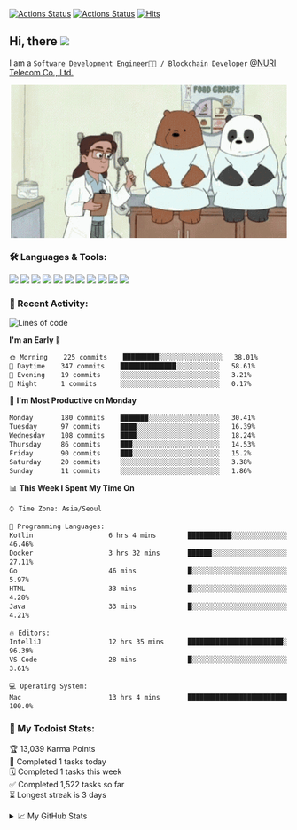 
[![Actions Status](https://github.com/ddok2/ddok2/workflows/Todoist%20Readme/badge.svg)](https://github.com/ddok2/ddok2/actions)
[![Actions Status](https://github.com/ddok2/ddok2/workflows/wakatime-stats/badge.svg)](https://github.com/ddok2/ddok2/actions)
[![Hits](https://hits.seeyoufarm.com/api/count/incr/badge.svg?url=https%3A%2F%2Fgithub.com%2Fddok2)](https://hits.seeyoufarm.com)

<!-- ![visitors](https://visitor-badge.laobi.icu/badge?page_id=ddok2.ddok2) -->
## Hi, there <img src="https://raw.githubusercontent.com/MartinHeinz/MartinHeinz/master/wave.gif" width="25px">

I am a `Software Development Engineer🧑‍💻 / Blockchain Developer` [@NURI Telecom Co., Ltd.](http://www.nuritelecom.com)


<p align="center">
<img align="center" alt="GIF" src="img/debugging.gif" />
</p>


### 🛠 Languages & Tools:
<p>
    <img src="https://img.shields.io/badge/go-%2300ADD8.svg?&style=for-the-badge&logo=go&logoColor=white"/>
    <img src="https://img.shields.io/badge/node.js%20-%2343853D.svg?&style=for-the-badge&logo=node.js&logoColor=white"/>
    <img src="https://img.shields.io/badge/javascript%20-%23323330.svg?&style=for-the-badge&logo=javascript&logoColor=%23F7DF1E"/>
    <img src="https://img.shields.io/badge/typescript%20-%23007ACC.svg?&style=for-the-badge&logo=typescript&logoColor=white"/>
    <img src="https://img.shields.io/badge/python%20-%2314354C.svg?&style=for-the-badge&logo=python&logoColor=white"/>
    <img src="https://img.shields.io/badge/react%20-%2320232a.svg?&style=for-the-badge&logo=react&logoColor=%2361DAFB"/>
    <img src="https://img.shields.io/badge/AWS%20-%23FF9900.svg?&style=for-the-badge&logo=amazon-aws&logoColor=white"/>
    <img src="https://img.shields.io/badge/Google%20Cloud%20-%234285F4.svg?&style=for-the-badge&logo=google-cloud&logoColor=white"/>
    <img src="https://img.shields.io/badge/docker%20-%230db7ed.svg?&style=for-the-badge&logo=docker&logoColor=white"/>
    <img src="https://img.shields.io/badge/kubernetes%20-%23326ce5.svg?&style=for-the-badge&logo=kubernetes&logoColor=white"/>
    <img src="https://img.shields.io/badge/ansible%20-%231A1918.svg?&style=for-the-badge&logo=ansible&logoColor=white"/>
</p>

### 🌈 Recent Activity:
<!--START_SECTION:waka-->
![Lines of code](https://img.shields.io/badge/From%20Hello%20World%20I%27ve%20Written-620158%20lines%20of%20code-blue)

**I'm an Early 🐤** 

```text
🌞 Morning    225 commits    █████████░░░░░░░░░░░░░░░░   38.01% 
🌆 Daytime    347 commits    ██████████████░░░░░░░░░░░   58.61% 
🌃 Evening    19 commits     ░░░░░░░░░░░░░░░░░░░░░░░░░   3.21% 
🌙 Night      1 commits      ░░░░░░░░░░░░░░░░░░░░░░░░░   0.17%

```
📅 **I'm Most Productive on Monday** 

```text
Monday       180 commits    ███████░░░░░░░░░░░░░░░░░░   30.41% 
Tuesday      97 commits     ████░░░░░░░░░░░░░░░░░░░░░   16.39% 
Wednesday    108 commits    ████░░░░░░░░░░░░░░░░░░░░░   18.24% 
Thursday     86 commits     ███░░░░░░░░░░░░░░░░░░░░░░   14.53% 
Friday       90 commits     ███░░░░░░░░░░░░░░░░░░░░░░   15.2% 
Saturday     20 commits     ░░░░░░░░░░░░░░░░░░░░░░░░░   3.38% 
Sunday       11 commits     ░░░░░░░░░░░░░░░░░░░░░░░░░   1.86%

```


📊 **This Week I Spent My Time On** 

```text
⌚︎ Time Zone: Asia/Seoul

💬 Programming Languages: 
Kotlin                   6 hrs 4 mins        ███████████░░░░░░░░░░░░░░   46.46% 
Docker                   3 hrs 32 mins       ██████░░░░░░░░░░░░░░░░░░░   27.11% 
Go                       46 mins             █░░░░░░░░░░░░░░░░░░░░░░░░   5.97% 
HTML                     33 mins             █░░░░░░░░░░░░░░░░░░░░░░░░   4.28% 
Java                     33 mins             █░░░░░░░░░░░░░░░░░░░░░░░░   4.21%

🔥 Editors: 
IntelliJ                 12 hrs 35 mins      ████████████████████████░   96.39% 
VS Code                  28 mins             █░░░░░░░░░░░░░░░░░░░░░░░░   3.61%

💻 Operating System: 
Mac                      13 hrs 4 mins       █████████████████████████   100.0%

```


<!--END_SECTION:waka-->

### 🚧 My Todoist Stats:
<!-- TODO-IST:START -->
🏆  13,039 Karma Points           
🌸  Completed 1 tasks today           
🗓  Completed 1 tasks this week           
✅  Completed 1,522 tasks so far           
⏳  Longest streak is 3 days
<!-- TODO-IST:END -->

<details>
<summary>📈 My GitHub Stats</summary>
<p align="center"> <img src="https://github-readme-stats.vercel.app/api?username=ddok2&show_icons=true" alt="ddok2" />
</details>
